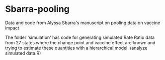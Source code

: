 # Sbarra-pooling
Data and code from Alyssa Sbarra's manuscript on pooling data on vaccine impact

The folder 'simulation' has code for generating simulated Rate Ratio data from 27 states where the change point and vaccine effect are known and trying to estimate these quantities with a hierarchical model. (analyze simulated data.R)


